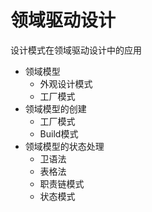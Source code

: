 # 领域驱动设计

设计模式在领域驱动设计中的应用

- 领域模型
  - 外观设计模式
  - 工厂模式
- 领域模型的创建
  - 工厂模式
  - Build模式
- 领域模型的状态处理
  - 卫语法
  - 表格法
  - 职责链模式
  - 状态模式



